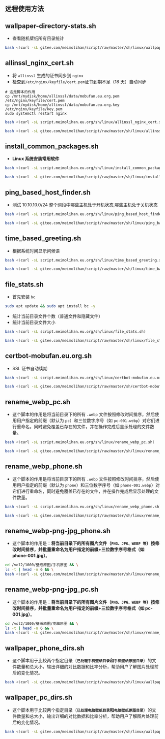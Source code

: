 ## 远程使用方法

## wallpaper-directory-stats.sh

- 查看随机壁纸所有目录统计

```bash
bash <(curl -sL gitee.com/meimolihan/script/raw/master/sh/linux/wallpaper-directory-stats.sh)
```

## allinssl_nginx_cert.sh

- 将 `allinssl` 生成的证书同步到 `nginx`
- 检查到`/etc/nginx/keyfile/cert.pem`证书到期不足（18 天）自动同步

```
# 这是脚本的作用
cp /mnt/mydisk/home/allinssl/data/mobufan.eu.org.pem /etc/nginx/keyfile/cert.pem
cp /mnt/mydisk/home/allinssl/data/mobufan.eu.org.key /etc/nginx/keyfile/key.pem
sudo systemctl restart nginx
```

```bash
bash <(curl -sL script.meimolihan.eu.org/sh/linux/allinssl_nginx_cert.sh)
```

```bash
bash <(curl -sL gitee.com/meimolihan/script/raw/master/sh/linux/allinssl_nginx_cert.sh)
```

## install_common_packages.sh

- **Linux 系统安装常用软件**

```bash
bash <(curl -sL script.meimolihan.eu.org/sh/linux/install_common_packages.sh)
```

```bash
bash <(curl -sL gitee.com/meimolihan/script/raw/master/sh/linux/install_common_packages.sh)
```

## ping_based_host_finder.sh

- 测试 10.10.10.0/24 整个网段中哪些主机处于开机状态,哪些主机处于关机状态

```bash
bash <(curl -sL script.meimolihan.eu.org/sh/linux/ping_based_host_finder.sh)
```

```bash
bash <(curl -sL gitee.com/meimolihan/script/raw/master/sh/linux/ping_based_host_finder.sh)
```

## time_based_greeting.sh

- 根据系统时间显示问候语

```bash
bash <(curl -sL script.meimolihan.eu.org/sh/linux/time_based_greeting.sh)
```

```bash
bash <(curl -sL gitee.com/meimolihan/script/raw/master/sh/linux/time_based_greeting.sh)
```

## file_stats.sh

- 首先安装 `bc`

```bash
sudo apt update && sudo apt install bc -y
```

- 统计当前目录文件个数（普通文件和隐藏文件）
- 统计当前目录文件大小

```bash
bash <(curl -sL script.meimolihan.eu.org/sh/linux/file_stats.sh)
```

```bash
bash <(curl -sL gitee.com/meimolihan/script/raw/master/sh/linux/file_stats.sh)
```

## certbot-mobufan.eu.org.sh

- SSL 证书自动续期

```bash
bash <(curl -sL script.meimolihan.eu.org/sh/linux/certbot-mobufan.eu.org.sh)
```

```bash
bash <(curl -sL gitee.com/meimolihan/script/raw/master/sh/certbot-mobufan.eu.org.sh)
```

## rename_webp_pc.sh

- 这个脚本的作用是将当前目录下的所有 `.webp` 文件按照修改时间排序，然后使用用户指定的前缀（默认为 `pc`）和三位数字序号（如 `pc-001.webp`）对它们进行重命名，同时避免覆盖已存在的文件，并在操作完成后显示处理的文件数量。

```bash
bash <(curl -sL script.meimolihan.eu.org/sh/linux/rename_webp_pc.sh)
```

```bash
bash <(curl -sL gitee.com/meimolihan/script/raw/master/sh/linux/rename_webp_pc.sh)
```

## rename_webp_phone.sh

- 这个脚本的作用是将当前目录下的所有 `.webp` 文件按照修改时间排序，然后使用用户指定的前缀（默认为 `phone`）和三位数字序号（如 `phone-001.webp`）对它们进行重命名，同时避免覆盖已存在的文件，并在操作完成后显示处理的文件数量。

```bash
bash <(curl -sL script.meimolihan.eu.org/sh/linux/rename_webp_phone.sh)
```

```bash
bash <(curl -sL gitee.com/meimolihan/script/raw/master/sh/linux/rename_webp_phone.sh)
```

## rename_webp-png-jpg_phone.sh

- 这个脚本的作用是：**将当前目录下的所有图片文件（`PNG、JPG、WEBP 等`）按修改时间排序，并批量重命名为用户指定的前缀+三位数字序号格式（如 phone-001.jpg）**。

```bash
cd /vol2/1000/壁纸原图/手机原图 && \
ls -t | head -n 6 && \
bash <(curl -sL gitee.com/meimolihan/script/raw/master/sh/linux/rename_webp-png-jpg_phone.sh)
```

## rename_webp-png-jpg_pc.sh

- 这个脚本的作用是：**将当前目录下的所有图片文件（`PNG、JPG、WEBP 等`）按修改时间排序，并批量重命名为用户指定的前缀+三位数字序号格式（如 pc-001.jpg）**。

```bash
cd /vol2/1000/壁纸原图/电脑原图 && \
ls -t | head -n 6 && \
bash <(curl -sL gitee.com/meimolihan/script/raw/master/sh/linux/rename_webp-png-jpg_pc.sh)
```

## wallpaper_phone_dirs.sh

- 这个脚本用于比较两个指定目录（**`已处理手机壁纸目录`**和**`手机壁纸原图目录`**）的文件数量和总大小，输出详细的对比数据和比率分析，帮助用户了解图片处理前后的变化情况。

```bash
bash <(curl -sL gitee.com/meimolihan/script/raw/master/sh/linux/wallpaper_phone_dirs.sh)
```

## wallpaper_pc_dirs.sh

- 这个脚本用于比较两个指定目录（**`已处理电脑壁纸目录`**和**`电脑壁纸原图目录`**）的文件数量和总大小，输出详细的对比数据和比率分析，帮助用户了解图片处理前后的变化情况。

```bash
bash <(curl -sL gitee.com/meimolihan/script/raw/master/sh/linux/wallpaper_pc_dirs.sh)
```
